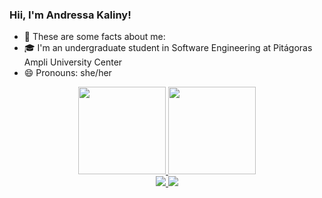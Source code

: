 ### Hii, I'm Andressa Kaliny!

- 🤔 These are some facts about me:
- 🎓 I'm an undergraduate student in Software Engineering at Pitágoras Ampli University Center
- 😄 Pronouns: she/her
  
<div align="center">
  <a href="https://github.com/kandysf">
  <img height="140em" src="https://github-readme-stats.vercel.app/api?username=kandySF&show_icons=true&theme=omni&include_all_commits=true&count_private=true"/>
  <img height="140em" src="https://github-readme-stats.vercel.app/api/top-langs/?username=kandySF&layout=compact&langs_count=7&theme=omni"/>
</div>
  
<div align="center">
<a href="mailto:andressakalinysf@gamil.com">
<img src="https://img.shields.io/badge/Gmail-D14836?style=for-the-badge&logo=gmail&logoColor=white" target="_blank">
<a/>
<a href="https://instagram.com/kandysf" target= "blank"> 
<img src= "https://img.shields.io/badge/Instagram-E4405F?style=for-the-badge&logo=instagram&logoColor=white" target= "_blank">
</a>
</div>
